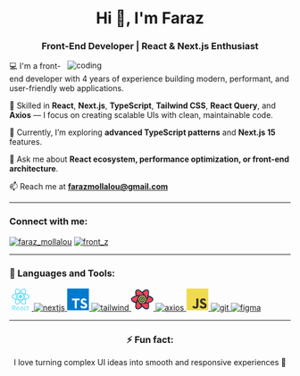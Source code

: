 <h1 align="center">Hi 👋, I'm Faraz</h1>
<h3 align="center">Front-End Developer | React & Next.js Enthusiast</h3>

<img align="right" alt="coding" width="400" src="https://www.optimalvirtualemployee.com/wp-content/uploads/2023/01/front-end-development.gif">

💻 I'm a front-end developer with 4 years of experience building modern, performant, and user-friendly web applications.

🚀 Skilled in **React**, **Next.js**, **TypeScript**, **Tailwind CSS**, **React Query**, and **Axios** — I focus on creating scalable UIs with clean, maintainable code.

🌱 Currently, I’m exploring **advanced TypeScript patterns** and **Next.js 15** features.

💬 Ask me about **React ecosystem, performance optimization, or front-end architecture**.

📫 Reach me at **farazmollalou@gmail.com**

---

<h3 align="left">Connect with me:</h3>
<p align="left">
<a href="https://instagram.com/faraz_mollalou?utm_source=qr&igshid=MzNlNGNkZWQ4Mg==" target="blank"><img align="center" src="https://raw.githubusercontent.com/rahuldkjain/github-profile-readme-generator/master/src/images/icons/Social/instagram.svg" alt="faraz_mollalou" height="30" width="40" /></a>
<a href="https://youtube.com/@Front_z?si=pjIjS1LKFpj_inlU" target="blank"><img align="center" src="https://raw.githubusercontent.com/rahuldkjain/github-profile-readme-generator/master/src/images/icons/Social/youtube.svg" alt="front_z" height="30" width="40" /></a>
</p>

---

<h3 align="left">🧰 Languages and Tools:</h3>

<p align="left">
<a href="https://reactjs.org/" target="_blank" rel="noreferrer"> <img src="https://raw.githubusercontent.com/devicons/devicon/master/icons/react/react-original-wordmark.svg" alt="react" width="40" height="40"/> </a>
<a href="https://nextjs.org/" target="_blank" rel="noreferrer"> <img src="https://cdn.worldvectorlogo.com/logos/nextjs-2.svg" alt="nextjs" width="40" height="40"/> </a>
<a href="https://www.typescriptlang.org/" target="_blank" rel="noreferrer"> <img src="https://raw.githubusercontent.com/devicons/devicon/master/icons/typescript/typescript-original.svg" alt="typescript" width="40" height="40"/> </a>
<a href="https://tailwindcss.com/" target="_blank" rel="noreferrer"> <img src="https://www.vectorlogo.zone/logos/tailwindcss/tailwindcss-icon.svg" alt="tailwind" width="40" height="40"/> </a>
<a href="https://tanstack.com/query/latest" target="_blank" rel="noreferrer"> <img src="https://raw.githubusercontent.com/TanStack/query/main/media/emblem-light.svg" alt="react query" width="40" height="40"/> </a>
<a href="https://axios-http.com/" target="_blank" rel="noreferrer"> <img src="https://avatars.githubusercontent.com/u/32372333?s=200&v=4" alt="axios" width="40" height="40"/> </a>
<a href="https://developer.mozilla.org/en-US/docs/Web/JavaScript" target="_blank" rel="noreferrer"> <img src="https://raw.githubusercontent.com/devicons/devicon/master/icons/javascript/javascript-original.svg" alt="javascript" width="40" height="40"/> </a>
<a href="https://git-scm.com/" target="_blank" rel="noreferrer"> <img src="https://www.vectorlogo.zone/logos/git-scm/git-scm-icon.svg" alt="git" width="40" height="40"/> </a>
<a href="https://www.figma.com/" target="_blank" rel="noreferrer"> <img src="https://www.vectorlogo.zone/logos/figma/figma-icon.svg" alt="figma" width="40" height="40"/> </a>
</p>

---

<h3 align="center">⚡ Fun fact:</h3>
<p align="center">I love turning complex UI ideas into smooth and responsive experiences 🚀</p>
